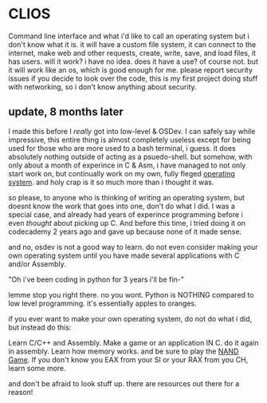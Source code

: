 # CLIOS
Command line interface and what i'd like to call an operating system but i don't know what it is. it will have a custom file system, it can connect to the internet, make web and other requests, create, write, save, and load files, it has users. will it work? i have no idea. does it have a use? of course not. but it will work like an os, which is good enough for me. please report security issues if you decide to look over the code, this is my first project doing stuff with networking, so i don't know anything about security. 

## update, 8 months later

I made this before I *really* got into low-level & OSDev. I can safely say while impressive, this entire thing is almost completely useless except for being used for those who are more used to a bash terminal, i guess. it does absolutely nothing outside of acting as a psuedo-shell. but somehow, with only about a month of experince in C & Asm, i have managed to not only start work on, but continually work on my own, fully fleged [operating system](https://github.com/notsomeidiot123/kiminoOS). and holy crap is it so much more than i thought it was.

so please, to anyone who is thinking of writing an operating system, but doesnt know the work that goes into one, don't do what I did. I was a special case, and already had years of experince programming before i even *thought* about picking up C. And before this time, i tried doing it on codecademy 2 years ago and gave up because none of it made sense. 

and no, osdev is not a good way to learn. do not even consider making your own operating system until you have made several applications with C and/or Assembly. 

"Oh i've been coding in python for 3 years i'll be fin-"

lemme stop you right there. no you wont. Python is NOTHING compared to low level programming. it's essentially apples to oranges. 

if you ever want to make your own operating system, do not do what i did, but instead do this:

Learn C/C++ and Assembly. Make a game or an application IN C. do it again in assembly. Learn how memory works. 
and be sure to play the [NAND Game](https://nandgame.com). If you don't know you EAX from your SI or your RAX from you CH, learn some more.

and don't be afraid to look stuff up. there are resources out there for a reason!
